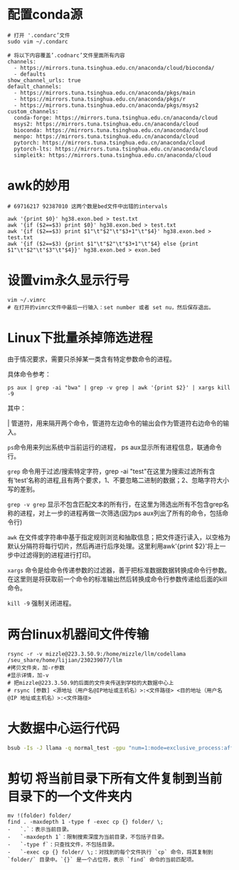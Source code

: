 # 配置conda源

```shell
# 打开 '.condarc’文件
sudo vim ~/.condarc

# 将以下内容覆盖’.codnarc’文件里面所有内容
channels:
  - https://mirrors.tuna.tsinghua.edu.cn/anaconda/cloud/bioconda/
  - defaults
show_channel_urls: true
default_channels:
  - https://mirrors.tuna.tsinghua.edu.cn/anaconda/pkgs/main
  - https://mirrors.tuna.tsinghua.edu.cn/anaconda/pkgs/r
  - https://mirrors.tuna.tsinghua.edu.cn/anaconda/pkgs/msys2
custom_channels:
  conda-forge: https://mirrors.tuna.tsinghua.edu.cn/anaconda/cloud
  msys2: https://mirrors.tuna.tsinghua.edu.cn/anaconda/cloud
  bioconda: https://mirrors.tuna.tsinghua.edu.cn/anaconda/cloud
  menpo: https://mirrors.tuna.tsinghua.edu.cn/anaconda/cloud
  pytorch: https://mirrors.tuna.tsinghua.edu.cn/anaconda/cloud
  pytorch-lts: https://mirrors.tuna.tsinghua.edu.cn/anaconda/cloud
  simpleitk: https://mirrors.tuna.tsinghua.edu.cn/anaconda/cloud
```

# awk的妙用

```shell
# 69716217 92387010 这两个数是bed文件中出错的intervals

awk '{print $0}' hg38.exon.bed > test.txt
awk '{if ($2==$3) print $0}' hg38.exon.bed > test.txt
awk '{if ($2==$3) print $1"\t"$2"\t"$3+1"\t"$4}' hg38.exon.bed > test.txt
awk '{if ($2==$3) {print $1"\t"$2"\t"$3+1"\t"$4} else {print $1"\t"$2"\t"$3"\t"$4}}' hg38.exon.bed > exon.bed

```

# 设置vim永久显示行号

```shell
vim ~/.vimrc
# 在打开的vimrc文件中最后一行输入：set number 或者 set nu，然后保存退出。
```

# Linux下批量杀掉筛选进程

由于情况要求，需要只杀掉某一类含有特定参数命令的进程。

具体命令参考：

```shell
ps aux | grep -ai "bwa" | grep -v grep | awk '{print $2}' | xargs kill -9
```

其中：

| 管道符，用来隔开两个命令，管道符左边命令的输出会作为管道符右边命令的输入。

`ps`命令用来列出系统中当前运行的进程， ps aux显示所有进程信息，联通命令行。

`grep` 命令用于过滤/搜索特定字符，grep -ai "test"在这里为搜索过滤所有含有‘test’名称的进程,且有两个要求，1、不要忽略二进制的数据；2、忽略字符大小写的差别。

`grep -v grep` 显示不包含匹配文本的所有行，在这里为筛选出所有不包含grep名称的进程，对上一步的进程再做一次筛选(因为ps  aux列出了所有的命令，包括命令行)

`awk` 在文件或字符串中基于指定规则浏览和抽取信息；把文件逐行读入，以空格为默认分隔符将每行切片，然后再进行后序处理。这里利用awk'{print $2}'将上一步中过滤得到的进程进行打印。

`xargs` 命令是给命令传递参数的过滤器，善于把标准数据数据转换成命令行参数。在这里则是将获取前一个命令的标准输出然后转换成命令行参数传递给后面的kill命令。

`kill -9` 强制关闭进程。

# 两台linux机器间文件传输

```shell
rsync -r -v mizzle@223.3.50.9:/home/mizzle/llm/codellama /seu_share/home/lijian/230239077/llm 
#拷贝文件夹，加-r参数 
#显示详情，加-v
# 把mizzle@223.3.50.9的后面的文件夹传送到学校的大数据中心上
# rsync [参数] <源地址（用户名@IP地址或主机名）>:<文件路径> <目的地址（用户名 @IP 地址或主机名）>:<文件路径>
```

# 大数据中心运行代码

```bash
bsub -Is -J llama -q normal_test -gpu "num=1:mode=exclusive_process:aff=yes" python test.py
```
# 剪切 将当前目录下所有文件复制到当前目录下的一个文件夹内
```
mv !(folder) folder/
find . -maxdepth 1 -type f -exec cp {} folder/ \;
-   `.`：表示当前目录。
-   `-maxdepth 1`：限制搜索深度为当前目录，不包括子目录。
-   `-type f`：只查找文件，不包括目录。
-   `-exec cp {} folder/ \;：对找到的每个文件执行 `cp` 命令，将其复制到 `folder/` 目录中。`{}` 是一个占位符，表示 `find` 命令的当前匹配项。
```


<!--stackedit_data:
eyJoaXN0b3J5IjpbLTY0MDMyODgzNiwxNDM4MzY0NzMxXX0=
-->